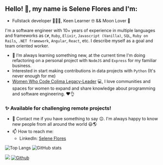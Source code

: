 ## Hello! 👋, my name is Selene Flores and I'm:

  * Fullstack developer 👩‍💻💖, Keen Learner 🤓 && Moon Lover 🌛

I'm a software engineer with 10+ years of experience in multiple languages and frameworks as `C#`, `Ruby`, `Elixir`, `Javascript (Vanilla)`, `SQL`, `Ruby on Rails`, `.NET framework`, `Angular`, `React`, etc. I describe myself as a goal and team oriented worker.

- 🌱 I’m always learning something new, at the current time I'm doing refactoring on a personal project with `NodeJS` and `Express` for my familiar business.
- Interested in start making contributions in data projects with `Python` (It's never enough for me)  
- [Women Who Code Colima Legacy-Leader](https://www.meetup.com/es-ES/codificadas/) 💻, 
  I love communities and spaces for women to expand and share knowledge about programming and software engineering. ❤️👌

### ✨ Available for challenging remote projects!

- 💬 Contact me if you have something to say 😉. I'm always happy to know new people from all around the world 😃🌎
- 📫 How to reach me: 
    - LinkedIn: [Selene Flores](https://www.linkedin.com/in/xochitlselene/)

![Top Langs](https://github-readme-stats.vercel.app/api/top-langs/?username=enelesmai&layout=compact&hide=Java,PowerShell&show_icons=true&theme=radical)
![GitHub stats](https://github-readme-stats.vercel.app/api?username=enelesmai&show_icons=true&theme=radical)

![](https://visitor-badge.laobi.icu/badge?page_id=enelesmai.enelesmai) [![Github](https://img.shields.io/github/followers/enelesmai?label=Follow&style=social)](https://github.com/enelesmai)


<!--
**enelesmai/enelesmai** is a ✨ _special_ ✨ repository because its `README.md` (this file) appears on your GitHub profile.

Here are some ideas to get you started:

- 🔭 I’m currently working on ...
- 🌱 I’m currently learning ...
- 👯 I’m looking to collaborate on ...
- 🤔 I’m looking for help with ...
- 💬 Ask me about ...
- 📫 How to reach me: ...
- 😄 Pronouns: ...
- ⚡ Fun fact: ...
-->
